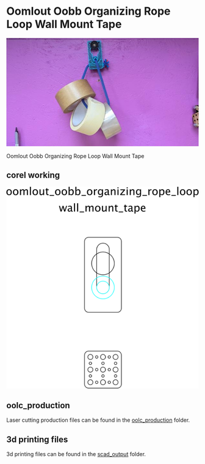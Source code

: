 # Oomlout Oobb Organizing Rope Loop Wall Mount Tape
[![](image_600.jpg)](image.jpg)













Oomlout Oobb Organizing Rope Loop Wall Mount Tape  
  



## corel working
![](working_600.png) 


















## oolc_production
Laser cutting production files can be found in the [oolc_production](oolc_production) folder.

## 3d printing files
3d printing files can be found in the [scad_output](scad_output) folder.

